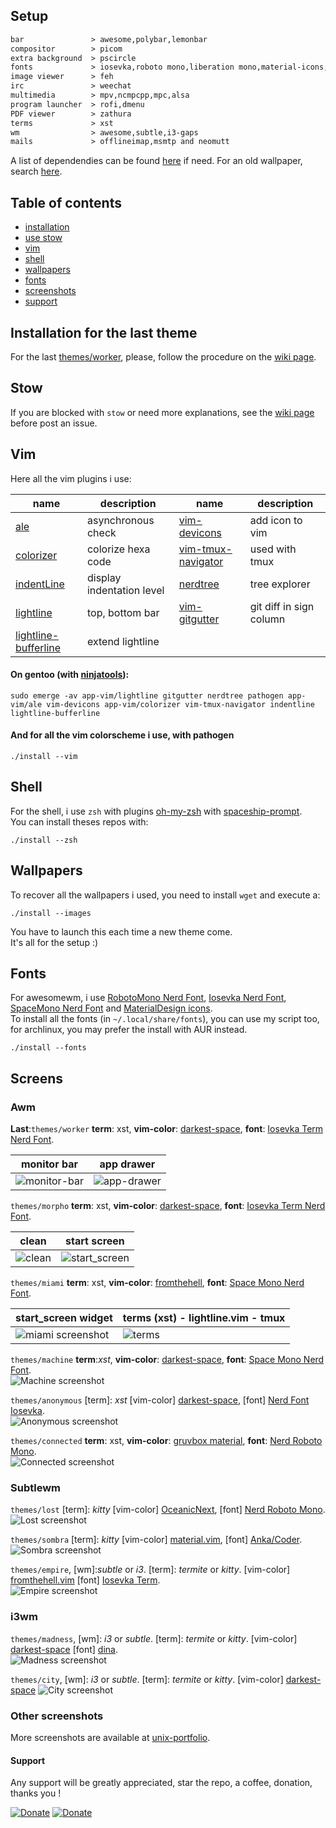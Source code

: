 ## Setup

```txt                              
bar               > awesome,polybar,lemonbar
compositor        > picom
extra background  > pscircle
fonts             > iosevka,roboto mono,liberation mono,material-icons,dina,ttf-anka-coder,NERD fonts
image viewer      > feh
irc               > weechat
multimedia        > mpv,ncmpcpp,mpc,alsa
program launcher  > rofi,dmenu
PDF viewer        > zathura
terms             > xst
wm                > awesome,subtle,i3-gaps
mails             > offlineimap,msmtp and neomutt
```
A list of dependendies can be found [here](https://raw.githubusercontent.com/szorfein/dotfiles/master/hidden-stuff/dependencies-list.txt) if need. For an old wallpaper, search [here](https://raw.githubusercontent.com/szorfein/dotfiles/master/hidden-stuff/wallpapers-list.txt).

## Table of contents
- [installation](#installation-for-the-last-theme)
- [use stow](#howto-stow)
- [vim](#vim)
- [shell](#shell)
- [wallpapers](#wallpapers)
- [fonts](#fonts)
- [screenshots](#screens)
- [support](#support)

## Installation for the last theme
For the last [themes/worker](#screens), please, follow the procedure on the [wiki page](https://github.com/szorfein/dotfiles/wiki/theme-awesome).

## Stow
If you are blocked with `stow` or need more explanations, see the [wiki page](https://github.com/szorfein/dotfiles/wiki/stow) before post an issue.  

## Vim
Here all the vim plugins i use:

| name | description | name | description
| --- | --- | --- | --- |
|[ale](https://github.com/w0rp/ale) | asynchronous check |[vim-devicons](https://github.com/ryanoasis/vim-devicons) | add icon to vim |
|[colorizer](https://github.com/lilydjwg/colorizer) | colorize hexa code |[vim-tmux-navigator](https://github.com/christoomey/vim-tmux-navigator) | used with tmux |
|[indentLine](https://github.com/Yggdroot/indentLine) | display indentation level |[nerdtree](https://github.com/scrooloose/nerdtree) | tree explorer |
|[lightline](https://github.com/itchyny/lightline.vim) | top, bottom bar |[vim-gitgutter](https://github.com/airblade/vim-gitgutter) | git diff in sign column |[nerdtree](https://github.com/scrooloose/nerdtree) | tree explorer |
|[lightline-bufferline](https://github.com/mengelbrecht/lightline-bufferline) | extend lightline | | |

#### On gentoo (with [ninjatools](https://github.com/szorfein/ninjatools)):
    sudo emerge -av app-vim/lightline gitgutter nerdtree pathogen app-vim/ale vim-devicons app-vim/colorizer vim-tmux-navigator indentline lightline-bufferline

#### And for all the vim colorscheme i use, with pathogen
    ./install --vim

## Shell
For the shell, i use `zsh` with plugins [oh-my-zsh](https://github.com/robbyrussell/oh-my-zsh) with [spaceship-prompt](https://github.com/denysdovhan/spaceship-prompt).  
You can install theses repos with:

    ./install --zsh

## Wallpapers
To recover all the wallpapers i used, you need to install `wget` and execute a:

    ./install --images

You have to launch this each time a new theme come.  
It's all for the setup :)

## Fonts
For awesomewm, i use [RobotoMono Nerd Font](https://github.com/ryanoasis/nerd-fonts/tree/master/patched-fonts/RobotoMono), [Iosevka Nerd Font](https://github.com/ryanoasis/nerd-fonts/tree/master/patched-fonts/Iosevka), [SpaceMono Nerd Font](https://github.com/ryanoasis/nerd-fonts/tree/master/patched-fonts/SpaceMono) and [MaterialDesign icons](https://github.com/Templarian/MaterialDesign-Webfont).  
To install all the fonts (in `~/.local/share/fonts`), you can use my script too, for archlinux, you may prefer the install with AUR instead.

    ./install --fonts

## Screens

### Awm

**Last**:`themes/worker` **term**: xst, **vim-color**: [darkest-space](https://github.com/szorfein/darkest-space), **font**: [Iosevka Term Nerd Font](http://nerdfonts.com/#downloads).

| monitor bar | app drawer |
| --- | --- |
| ![monitor-bar](https://github.com/szorfein/unix-portfolio/raw/master/worker/monitor_bar.png) | ![app-drawer](https://github.com/szorfein/unix-portfolio/raw/master/worker/app_drawer.png) |

`themes/morpho` **term**: xst, **vim-color**: [darkest-space](https://github.com/szorfein/darkest-space), **font**: [Iosevka Term Nerd Font](http://nerdfonts.com/#downloads).

| clean | start screen |
| --- | --- |
| ![clean](https://github.com/szorfein/unix-portfolio/raw/master/morpho/clean.png "morpho clean")| ![start\_screen](https://github.com/szorfein/unix-portfolio/raw/master/morpho/start_screen.png "morpho start screen")|

`themes/miami` **term**: xst, **vim-color**: [fromthehell](https://github.com/szorfein/fromthehell.vim), **font**: [Space Mono Nerd Font](http://nerdfonts.com/#downloads).

| start\_screen widget | terms (xst) - lightline.vim - tmux |
| --- | --- |
| ![miami screenshot](https://github.com/szorfein/unix-portfolio/raw/master/miami/start_screen.png "miami start screen")| ![terms](https://github.com/szorfein/unix-portfolio/raw/master/miami/terms.png "miami terms")|

`themes/machine` **term**:*xst*, **vim-color**: [darkest-space](https://github.com/szorfein/darkest-space), **font**: [Space Mono Nerd Font](http://nerdfonts.com/#downloads).   
![Machine screenshot](https://github.com/szorfein/unix-portfolio/raw/master/machine/monitoring.png "machine")  

`themes/anonymous` [term]: *xst* [vim-color] [darkest-space](https://github.com/szorfein/darkest-space), [font] [Nerd Font Iosevka](http://nerdfonts.com/#downloads).   
![Anonymous screenshot](https://github.com/szorfein/unix-portfolio/blob/master/anonymous/music.png "anonymous")  

`themes/connected` **term**: xst, **vim-color**: [gruvbox material](https://github.com/sainnhe/gruvbox-material), **font**: [Nerd Roboto Mono](http://nerdfonts.com/#downloads).   
![Connected screenshot](https://github.com/szorfein/unix-portfolio/blob/master/connected/ncmpcpp.png "connected")  

### Subtlewm

`themes/lost` [term]: *kitty* [vim-color] [OceanicNext](https://github.com/mhartington/oceanic-next), [font] [Nerd Roboto Mono](http://nerdfonts.com/#downloads).   
![Lost screenshot](https://raw.githubusercontent.com/szorfein/dotfiles/master/screenshots/lost.jpg "lost")  

`themes/sombra` [term]: *kitty* [vim-color] [material.vim](https://github.com/kaicataldo/material.vim.git), [font] [Anka/Coder](https://code.google.com/archive/p/anka-coder-fonts).   
![Sombra screenshot](https://raw.githubusercontent.com/szorfein/dotfiles/master/screenshots/sombra.jpg "sombra")  

`themes/empire`, [wm]:*subtle* or *i3*. [term]: *termite* or *kitty*. [vim-color] [fromthehell.vim](https://github.com/szorfein/fromthehell.vim) [font] [Iosevka Term](https://github.com/be5invis/Iosevka).  
![Empire screenshot](https://github.com/szorfein/unix-portfolio/raw/master/empire/full.png "empire")

### i3wm

`themes/madness`, [wm]: *i3* or *subtle*. [term]: *termite* or *kitty*. [vim-color] [darkest-space](https://github.com/szorfein/darkest-space) [font] [dina](http://www.donationcoder.com/Software/Jibz/Dina/index.html).  
![Madness screenshot](https://github.com/szorfein/unix-portfolio/raw/master/madness/start.png "madness")

`themes/city`, [wm]: *i3* or *subtle*. [term]: *termite* or *kitty*. [vim-color] [darkest-space](https://github.com/szorfein/darkest-space)
![City screenshot](https://raw.githubusercontent.com/szorfein/dotfiles/master/screenshots/city.jpg "city")

### Other screenshots
More screenshots are available at [unix-portfolio](https://github.com/szorfein/unix-portfolio).

#### Support
Any support will be greatly appreciated, star the repo, a coffee, donation, thanks you !

[![Donate](https://img.shields.io/badge/don-liberapay-1ba9a4)](https://liberapay.com/szorfein) [![Donate](https://img.shields.io/badge/don-patreon-ab69f4)](https://www.patreon.com/szorfein)
